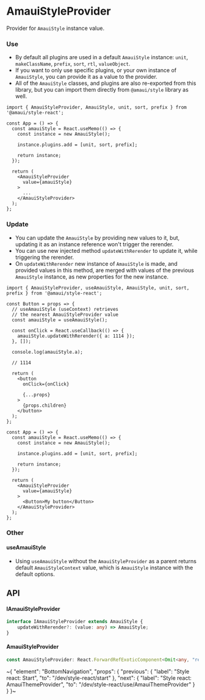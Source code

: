 
# AmauiStyleProvider

Provider for `AmauiStyle` instance value.

### Use

- By default all plugins are used in a default `AmauiStyle` instance: `unit`, `makeClassName`, `prefix`, `sort`, `rtl`, `valueObject`.
- If you want to only use specific plugins, or your own instance of `AmauiStyle`, you can provide it as a value to the provider.
- All of the `AmauiStyle` classes, and plugins are also re-exported from this library, but you can import them directly from `@amaui/style` library as well.

```tsx
import { AmauiStyleProvider, AmauiStyle, unit, sort, prefix } from '@amaui/style-react';

const App = () => {
  const amauiStyle = React.useMemo(() => {
    const instance = new AmauiStyle();

    instance.plugins.add = [unit, sort, prefix];

    return instance;
  });

  return (
    <AmauiStyleProvider
      value={amauiStyle}
    >
      ...
    </AmauiStyleProvider>
  );
};
```

### Update

- You can update the `AmauiStyle` by providing new values to it, but, updating it as an instance reference won't trigger the rerender.
- You can use new injected method `updateWithRerender` to update it, while triggering the rerender.
- On `updateWithRerender` new instance of `AmauiStyle` is made, and provided values in this method, are merged with values of the previous `AmauiStyle` instance, as new properties for the new instance.

```tsx
import { AmauiStyleProvider, useAmauiStyle, AmauiStyle, unit, sort, prefix } from '@amaui/style-react';

const Button = props => {
  // useAmauiStyle (useContext) retrieves
  // the nearest AmauiStyleProvider value
  const amauiStyle = useAmauiStyle();

  const onClick = React.useCallback(() => {
    amauiStyle.updateWithRerender({ a: 1114 });
  }, []);

  console.log(amauiStyle.a);

  // 1114

  return (
    <button
      onClick={onClick}

      {...props}
    >
      {props.children}
    </button>
  );
};

const App = () => {
  const amauiStyle = React.useMemo(() => {
    const instance = new AmauiStyle();

    instance.plugins.add = [unit, sort, prefix];

    return instance;
  });

  return (
    <AmauiStyleProvider
      value={amauiStyle}
    >
      <Button>My button</Button>
    </AmauiStyleProvider>
  );
};
```

### Other

#### useAmauiStyle

- Using `useAmauiStyle` without the `AmauiStyleProvider` as a parent returns default `AmauiStyleContext` value, which is `AmauiStyle` instance with the default options.

## API

#### IAmauiStyleProvider

```ts
interface IAmauiStyleProvider extends AmauiStyle {
    updateWithRerender?: (value: any) => AmauiStyle;
}
```

#### AmauiStyleProvider

```ts
const AmauiStyleProvider: React.ForwardRefExoticComponent<Omit<any, "ref"> & React.RefAttributes<unknown>>;
```


~{
  "element": "BottomNavigation",
  "props": {
    "previous": {
      "label": "Style react: Start",
      "to": "/dev/style-react/start"
    },
    "next": {
      "label": "Style react: AmauiThemeProvider",
      "to": "/dev/style-react/use/AmauiThemeProvider"
    }
  }
}~
